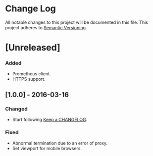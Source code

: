 # Change Log
All notable changes to this project will be documented in this file.
This project adheres to [Semantic Versioning](http://semver.org/).

# [Unreleased]
### Added
- Prometheus client.
- HTTPS support.

## [1.0.0] - 2016-03-16
### Changed
- Start following [Keep a CHANGELOG](http://keepachangelog.com/).

### Fixed
- Abnormal termination due to an error of proxy.
- Set viewport for mobile browsers.

